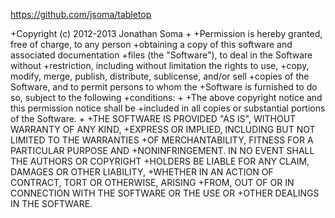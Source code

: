 https://github.com/jsoma/tabletop

+Copyright (c) 2012-2013 Jonathan Soma
 +
 +Permission is hereby granted, free of charge, to any person
 +obtaining a copy of this software and associated documentation
 +files (the "Software"), to deal in the Software without
 +restriction, including without limitation the rights to use,
 +copy, modify, merge, publish, distribute, sublicense, and/or sell
 +copies of the Software, and to permit persons to whom the
 +Software is furnished to do so, subject to the following
 +conditions:
 +
 +The above copyright notice and this permission notice shall be
 +included in all copies or substantial portions of the Software.
 +
 +THE SOFTWARE IS PROVIDED "AS IS", WITHOUT WARRANTY OF ANY KIND,
 +EXPRESS OR IMPLIED, INCLUDING BUT NOT LIMITED TO THE WARRANTIES
 +OF MERCHANTABILITY, FITNESS FOR A PARTICULAR PURPOSE AND
 +NONINFRINGEMENT. IN NO EVENT SHALL THE AUTHORS OR COPYRIGHT
 +HOLDERS BE LIABLE FOR ANY CLAIM, DAMAGES OR OTHER LIABILITY,
 +WHETHER IN AN ACTION OF CONTRACT, TORT OR OTHERWISE, ARISING
 +FROM, OUT OF OR IN CONNECTION WITH THE SOFTWARE OR THE USE OR
 +OTHER DEALINGS IN THE SOFTWARE.




